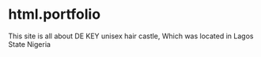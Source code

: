 # html.portfolio
This site is all about DE KEY unisex hair castle, Which was located in Lagos State Nigeria
